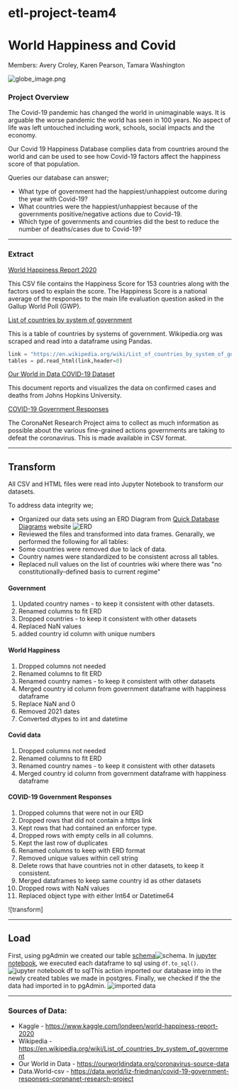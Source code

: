 # etl-project-team4

# World Happiness and Covid
Members: Avery Croley, Karen Pearson, Tamara Washington

 ![globe_image.png](Working_Notebooks/Goverment_Type/Images/globe_image.png)

### **Project Overview**
The Covid-19 pandemic has changed the world in unimaginable ways. It is arguable the worse pandemic the world has seen in 100 years. No aspect of life was left untouched including work, schools, social impacts and the economy. 

Our Covid 19 Happiness Database complies data from countries around the world and can be used to see how Covid-19 factors affect the happiness score of that population.

Queries our database can answer;

- What type of government had the happiest/unhappiest outcome during the year with Covid-19?
- What countries were the happiest/unhappiest because of the governments positive/negative actions due to Covid-19.
- Which type of governments and countries did the best to reduce the number of deaths/cases due to Covid-19?

---
### **Extract**
[World Happiness Report 2020](https://www.kaggle.com/londeen/world-happiness-report-2020 "World Happiness Report 2020")

This CSV file contains the Happiness Score for 153 countries along with the factors used to explain the score. The Happiness Score is a national average of the responses to the main life evaluation question asked in the Gallup World Poll (GWP).

[List of countries by system of government](https://en.wikipedia.org/wiki/List_of_countries_by_system_of_government "List of countries by system of government")

This is a table of countries by systems of government. Wikipedia.org was scraped and read into a dataframe using Pandas. 

~~~Python
link = "https://en.wikipedia.org/wiki/List_of_countries_by_system_of_government"
tables = pd.read_html(link,header=0)
~~~


[Our World in Data COVID-19 Dataset](https://ourworldindata.org/coronavirus-source-data "Our World in Data COVID-19 Dataset")

This document reports and visualizes the data on confirmed cases and deaths from Johns Hopkins University.


[COVID-19 Government Responses](https://data.world/liz-friedman/covid-19-government-responses-coronanet-research-project "COVID-19 Government Responses")

The CoronaNet Research Project aims to collect as much information as possible about the various fine-grained actions governments are taking to defeat the coronavirus. This is made available in CSV format.

---
## **Transform**
All CSV and HTML files were read into Jupyter Notebook to transform our datasets. 

To address data integrity we;

- Organized our data sets using an ERD Diagram from [Quick Database Diagrams](https://www.quickdatabasediagrams.com/) website
  ![ERD](ERD/ERD_Covid_vs_Happiness.png)
- Reviewed the files and transformed into data frames. Genarally, we performed the following for all tables: 
- Some countries were removed due to lack of data.
- Country names were standardized to be consistent across all tables.
- Replaced null values on the list of countries wiki where there was "no constitutionally-defined basis to current regime"

#### Government

1. Updated country names - to keep it consistent with other datasets.
2. Renamed columns to fit ERD
3. Dropped countries - to keep it consistent with other datasets
4. Replaced NaN values
5. added country id column with unique numbers

#### World Happiness 

1. Dropped columns not needed
2. Renamed columns to fit ERD
3. Renamed country names - to keep it consistent with other datasets
4. Merged country id column from government dataframe with happiness dataframe
5. Replace NaN and 0
6. Removed 2021 dates
7. Converted dtypes to int and datetime

#### Covid data

1. Dropped columns not needed
2. Renamed columns to fit ERD
3. Renamed country names - to keep it consistent with other datasets
4. Merged country id column from government dataframe with happiness dataframe

#### COVID-19 Government Responses

1. Dropped columns that were not in our ERD
2. Dropped rows that did not contain a https link
3. Kept rows that had contained an enforcer type.
4. Dropped rows with empty cells in all columns.
5. Kept the last row of duplicates
6. Renamed columns to keep with ERD format
7. Removed unique values within cell string
8. Delete rows that have countries not in other datasets, to keep it consistent.
9. Merged dataframes to keep same country id as other datasets
10. Dropped rows with NaN values
11. Replaced object type with either Int64 or Datetime64

![transform]

---

## **Load**

First, using pgAdmin we created our table [schema](sql_files/Happiness_db.sql)![schema](images/PostgresSQL_12_upload.png). In [jupyter notebook](etl_prpject_final_notebook.ipynb), we executed each dataframe to sql using ```df.to_sql()```. ![jupyter notebook df to sql](Working_Notebooks/Goverment_Type/Images/load_image.png)This action imported our database into in the newly created tables we made in postgres. Finally, we checked if the the data had imported in to pgAdmin. ![imported data](images/PostgresSQL_result_gov_response.png)




---

### **Sources of Data:**
- Kaggle - https://www.kaggle.com/londeen/world-happiness-report-2020
- Wikipedia - https://en.wikipedia.org/wiki/List_of_countries_by_system_of_government
- Our World in Data - https://ourworldindata.org/coronavirus-source-data
- Data.World-csv - https://data.world/liz-friedman/covid-19-government-responses-coronanet-research-project

